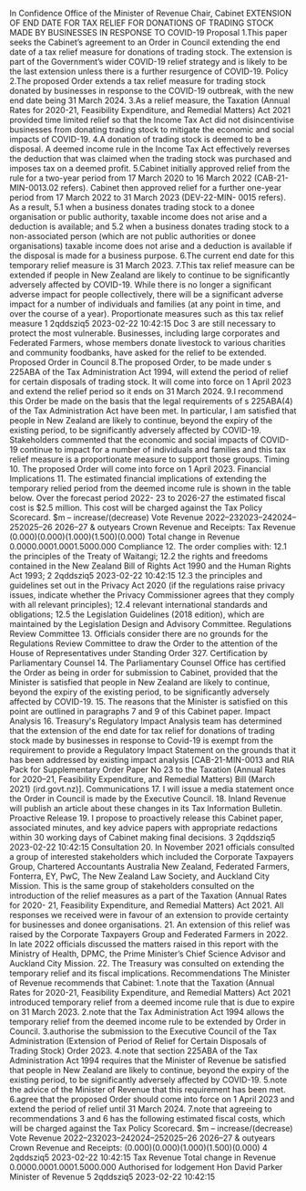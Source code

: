 In Confidence Office of the Minister of Revenue Chair, Cabinet EXTENSION OF END DATE FOR TAX RELIEF FOR DONATIONS OF TRADING STOCK MADE BY BUSINESSES IN RESPONSE TO COVID-19 Proposal 1.This paper seeks the Cabinet’s agreement to an Order in Council extending the end date of a tax relief measure for donations of trading stock. The extension is part of the Government’s wider COVID-19 relief strategy and is likely to be the last extension unless there is a further resurgence of COVID-19. Policy 2.The proposed Order extends a tax relief measure for trading stock donated by businesses in response to the COVID-19 outbreak, with the new end date being 31 March 2024. 3.As a relief measure, the Taxation (Annual Rates for 2020-21, Feasibility Expenditure, and Remedial Matters) Act 2021 provided time limited relief so that the Income Tax Act did not disincentivise businesses from donating trading stock to mitigate the economic and social impacts of COVID-19. 4.A donation of trading stock is deemed to be a disposal. A deemed income rule in the Income Tax Act effectively reverses the deduction that was claimed when the trading stock was purchased and imposes tax on a deemed profit. 5.Cabinet initially approved relief from the rule for a two-year period from 17 March 2020 to 16 March 2022 (CAB-21-MIN-0013.02 refers). Cabinet then approved relief for a further one-year period from 17 March 2022 to 31 March 2023 (DEV-22-MIN- 0015 refers). As a result, 5.1 when a business donates trading stock to a donee organisation or public authority, taxable income does not arise and a deduction is available; and 5.2 when a business donates trading stock to a non-associated person (which are not public authorities or donee organisations) taxable income does not arise and a deduction is available if the disposal is made for a business purpose. 6.The current end date for this temporary relief measure is 31 March 2023. 7.This tax relief measure can be extended if people in New Zealand are likely to continue to be significantly adversely affected by COVID-19. While there is no longer a significant adverse impact for people collectively, there will be a significant adverse impact for a number of individuals and families (at any point in time, and over the course of a year). Proportionate measures such as this tax relief measure 1 2qddsziq5 2023-02-22 10:42:15 Doc 3 are still necessary to protect the most vulnerable. Businesses, including large corporates and Federated Farmers, whose members donate livestock to various charities and community foodbanks, have asked for the relief to be extended. Proposed Order in Council 8.The proposed Order, to be made under s 225ABA of the Tax Administration Act 1994, will extend the period of relief for certain disposals of trading stock. It will come into force on 1 April 2023 and extend the relief period so it ends on 31 March 2024. 9.I recommend this Order be made on the basis that the legal requirements of s 225ABA(4) of the Tax Administration Act have been met. In particular, I am satisfied that people in New Zealand are likely to continue, beyond the expiry of the existing period, to be significantly adversely affected by COVID-19. Stakeholders commented that the economic and social impacts of COVID-19 continue to impact for a number of individuals and families and this tax relief measure is a proportionate measure to support those groups. Timing 10. The proposed Order will come into force on 1 April 2023. Financial Implications 11. The estimated financial implications of extending the temporary relied period from the deemed income rule is shown in the table below. Over the forecast period 2022- 23 to 2026-27 the estimated fiscal cost is $2.5 million. This cost will be charged against the Tax Policy Scorecard. $m – increase/(decrease) Vote Revenue 2022–232023–242024–252025–26 2026–27 & outyears Crown Revenue and Receipts: Tax Revenue (0.000)(0.000)(1.000)(1.500)(0.000) Total change in Revenue 0.0000.0001.0001.5000.000 Compliance 12. The order complies with: 12.1 the principles of the Treaty of Waitangi; 12.2 the rights and freedoms contained in the New Zealand Bill of Rights Act 1990 and the Human Rights Act 1993; 2 2qddsziq5 2023-02-22 10:42:15 12.3 the principles and guidelines set out in the Privacy Act 2020 (if the regulations raise privacy issues, indicate whether the Privacy Commissioner agrees that they comply with all relevant principles); 12.4 relevant international standards and obligations; 12.5 the Legislation Guidelines (2018 edition), which are maintained by the Legislation Design and Advisory Committee. Regulations Review Committee 13. Officials consider there are no grounds for the Regulations Review Committee to draw the Order to the attention of the House of Representatives under Standing Order 327. Certification by Parliamentary Counsel 14. The Parliamentary Counsel Office has certified the Order as being in order for submission to Cabinet, provided that the Minister is satisfied that people in New Zealand are likely to continue, beyond the expiry of the existing period, to be significantly adversely affected by COVID-19. 15. The reasons that the Minister is satisfied on this point are outlined in paragraphs 7 and 9 of this Cabinet paper. Impact Analysis 16. Treasury's Regulatory Impact Analysis team has determined that the extension of the end date for tax relief for donations of trading stock made by businesses in response to Covid-19 is exempt from the requirement to provide a Regulatory Impact Statement on the grounds that it has been addressed by existing impact analysis \[CAB-21-MIN-0013 and RIA Pack for Supplementary Order Paper No 23 to the Taxation (Annual Rates for 2020–21, Feasibility Expenditure, and Remedial Matters) Bill (March 2021) (ird.govt.nz)\]. Communications 17. I will issue a media statement once the Order in Council is made by the Executive Council. 18. Inland Revenue will publish an article about these changes in its Tax Information Bulletin. Proactive Release 19. I propose to proactively release this Cabinet paper, associated minutes, and key advice papers with appropriate redactions within 30 working days of Cabinet making final decisions. 3 2qddsziq5 2023-02-22 10:42:15 Consultation 20. In November 2021 officials consulted a group of interested stakeholders which included the Corporate Taxpayers Group, Chartered Accountants Australia New Zealand, Federated Farmers, Fonterra, EY, PwC, The New Zealand Law Society, and Auckland City Mission. This is the same group of stakeholders consulted on the introduction of the relief measures as a part of the Taxation (Annual Rates for 2020- 21, Feasibility Expenditure, and Remedial Matters) Act 2021. All responses we received were in favour of an extension to provide certainty for businesses and donee organisations. 21. An extension of this relief was raised by the Corporate Taxpayers Group and Federated Farmers in 2022. In late 2022 officials discussed the matters raised in this report with the Ministry of Health, DPMC, the Prime Minister’s Chief Science Advisor and Auckland City Mission. 22. The Treasury was consulted on extending the temporary relief and its fiscal implications. Recommendations The Minister of Revenue recommends that Cabinet: 1.note that the Taxation (Annual Rates for 2020-21, Feasibility Expenditure, and Remedial Matters) Act 2021 introduced temporary relief from a deemed income rule that is due to expire on 31 March 2023. 2.note that the Tax Administration Act 1994 allows the temporary relief from the deemed income rule to be extended by Order in Council. 3.authorise the submission to the Executive Council of the Tax Administration (Extension of Period of Relief for Certain Disposals of Trading Stock) Order 2023. 4.note that section 225ABA of the Tax Administration Act 1994 requires that the Minister of Revenue be satisfied that people in New Zealand are likely to continue, beyond the expiry of the existing period, to be significantly adversely affected by COVID-19. 5.note the advice of the Minister of Revenue that this requirement has been met. 6.agree that the proposed Order should come into force on 1 April 2023 and extend the period of relief until 31 March 2024. 7.note that agreeing to recommendations 3 and 6 has the following estimated fiscal costs, which will be charged against the Tax Policy Scorecard. $m – increase/(decrease) Vote Revenue 2022–232023–242024–252025–26 2026–27 & outyears Crown Revenue and Receipts: (0.000)(0.000)(1.000)(1.500)(0.000) 4 2qddsziq5 2023-02-22 10:42:15 Tax Revenue Total change in Revenue 0.0000.0001.0001.5000.000 Authorised for lodgement Hon David Parker Minister of Revenue 5 2qddsziq5 2023-02-22 10:42:15